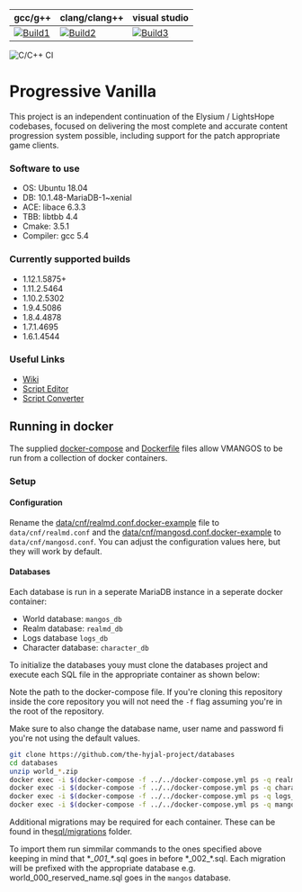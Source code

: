 | gcc/g++           | clang/clang++     | visual studio     |
|-------------------|-------------------|-------------------|
| [![Build1][1]][10]| [![Build2][2]][10]| [![Build3][3]][10]|

[1]: https://travis-badge.herokuapp.com/repos/vmangos/core/branches/development/1?use_travis_com=true
[2]: https://travis-badge.herokuapp.com/repos/vmangos/core/branches/development/2?use_travis_com=true
[3]: https://travis-badge.herokuapp.com/repos/vmangos/core/branches/development/3?use_travis_com=true

[10]: https://travis-ci.com/github/vmangos/core


![C/C++ CI](https://github.com/vmangos/core/workflows/C/C++%20CI/badge.svg)

# Progressive Vanilla
This project is an independent continuation of the Elysium / LightsHope codebases, focused on delivering the most complete and accurate content progression system possible, including support for the patch appropriate game clients.

### Software to use
- OS: Ubuntu 18.04
- DB: 10.1.48-MariaDB-1~xenial
- ACE: libace 6.3.3
- TBB: libtbb 4.4
- Cmake: 3.5.1
- Compiler: gcc 5.4

### Currently supported builds
- 1.12.1.5875+
- 1.11.2.5464
- 1.10.2.5302
- 1.9.4.5086
- 1.8.4.4878
- 1.7.1.4695
- 1.6.1.4544

### Useful Links
- [Wiki](https://github.com/vmangos/wiki)
- [Script Editor](https://github.com/brotalnia/scripteditor)
- [Script Converter](https://github.com/vmangos/ScriptConverter)

## Running in docker

The supplied [docker-compose](docker-compose.yaml) and
[Dockerfile](docker/Dockerfile) files allow VMANGOS to be run from a collection
of docker containers.

### Setup

#### Configuration

Rename the
[data/cnf/realmd.conf.docker-example](data/cnf/realmd.conf.docker-example) file
to `data/cnf/realmd.conf` and the
[data/cnf/mangosd.conf.docker-example](data/cnf/mangosd.conf.docker-example) to
`data/cnf/mangosd.conf`. You can adjust the configuration values here, but they
will work by default.

#### Databases

Each database is run in a seperate MariaDB instance in a seperate docker
container:

* World database: `mangos_db`
* Realm database: `realmd_db`
* Logs database `logs_db`
* Character database: `character_db`

To initialize the databases youy must clone the databases project and execute
each SQL file in the appropriate container as shown below:

Note the path to the docker-compose file. If you're cloning this repository
inside the core repository you will not need the `-f` flag assuming you're in
the root of the repository.

Make sure to also change the database name, user name and password fi you're not
using the default values.

```sh
git clone https://github.com/the-hyjal-project/databases
cd databases
unzip world_*.zip
docker exec -i $(docker-compose -f ../../docker-compose.yml ps -q realmd_db) mysql -uroot --password=realmd realmd < auth.sql
docker exec -i $(docker-compose -f ../../docker-compose.yml ps -q characters_db) mysql -uroot --password=characers characters < chars.sql
docker exec -i $(docker-compose -f ../../docker-compose.yml ps -q logs_db) mysql -uroot --password=logs logs < logs.sql
docker exec -i $(docker-compose -f ../../docker-compose.yml ps -q mangos_db) mysql -uroot --password=mangos mangos < world.sql
```

Additional migrations may be required for each container. These can be found in
the[sql/migrations](sql/migrations) folder.

To import them run simmilar commands to the ones specified above keeping in mind
that \**\_001\_\**.sql goes in before \*\_002\_\*.sql. Each migration will be
prefixed with the appropriate database e.g. world\_000\_reserved\_name.sql goes
in the `mangos` database.

